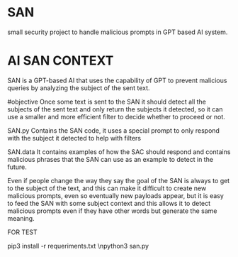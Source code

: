 # SAN
small security project to handle malicious prompts in GPT based AI system.


# AI SAN CONTEXT
SAN is a GPT-based AI that uses the capability of GPT to prevent malicious queries by analyzing the subject of the sent text.

#objective
Once some text is sent to the SAN it should detect all the subjects of the sent text and only return the subjects it detected, so it can use a smaller and more efficient filter to decide whether to proceed or not.

SAN.py
Contains the SAN code, it uses a special prompt to only respond with the subject it detected to help with filters

SAN.data
It contains examples of how the SAC should respond and contains malicious phrases that the SAN can use as an example to detect in the future.



Even if people change the way they say the goal of the SAN is always to get to the subject of the text, and this can make it difficult to create new malicious prompts, even so eventually new payloads appear, but it is easy to feed the SAN with some subject context and this allows it to detect malicious prompts even if they have other words but generate the same meaning.


FOR TEST

pip3 install -r requeriments.txt
\npython3 san.py
